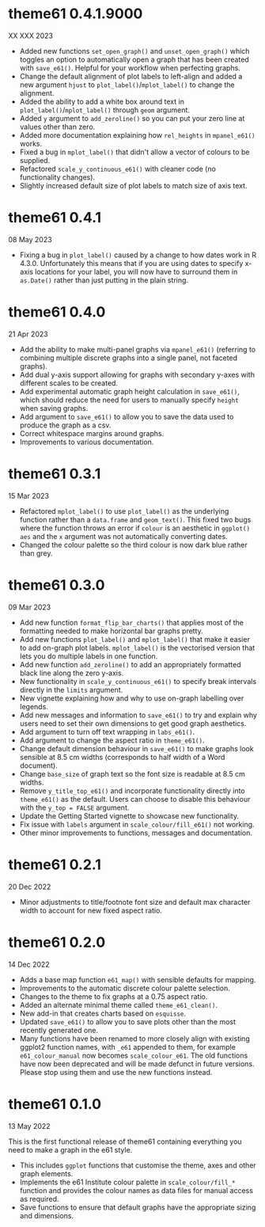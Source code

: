 # theme61 0.4.1.9000

XX XXX 2023

* Added new functions `set_open_graph()` and `unset_open_graph()` which toggles an option to automatically open a graph that has been created with `save_e61()`. Helpful for your workflow when perfecting graphs.
* Change the default alignment of plot labels to left-align and added a new argument `hjust` to `plot_label()`/`mplot_label()` to change the alignment.
* Added the ability to add a white box around text in `plot_label()`/`mplot_label()` through `geom` argument.
* Added `y` argument to `add_zeroline()` so you can put your zero line at values other than zero.
* Added more documentation explaining how `rel_heights` in `mpanel_e61()` works.
* Fixed a bug in `mplot_label()` that didn't allow a vector of colours to be supplied.
* Refactored `scale_y_continuous_e61()` with cleaner code (no functionality changes).
* Slightly increased default size of plot labels to match size of axis text.

# theme61 0.4.1

08 May 2023

* Fixing a bug in `plot_label()` caused by a change to how dates work in R 4.3.0. Unfortunately this means that if you are using dates to specify x-axis locations for your label, you will now have to surround them in `as.Date()` rather than just putting in the plain string.

# theme61 0.4.0

21 Apr 2023

* Add the ability to make multi-panel graphs via `mpanel_e61()` (referring to combining multiple discrete graphs into a single panel, not faceted graphs).
* Add dual y-axis support allowing for graphs with secondary y-axes with different scales to be created.
* Add experimental automatic graph height calculation in `save_e61()`, which should reduce the need for users to manually specify `height` when saving graphs.
* Add argument to `save_e61()` to allow you to save the data used to produce the graph as a csv.
* Correct whitespace margins around graphs.
* Improvements to various documentation.

# theme61 0.3.1

15 Mar 2023

* Refactored `mplot_label()` to use `plot_label()` as the underlying function rather than a `data.frame` and `geom_text()`. This fixed two bugs where the function throws an error if `colour` is an aesthetic in `ggplot()` `aes` and the `x` argument was not automatically converting dates.
* Changed the colour palette so the third colour is now dark blue rather than grey.

# theme61 0.3.0

09 Mar 2023

* Add new function `format_flip_bar_charts()` that applies most of the formatting needed to make horizontal bar graphs pretty.
* Add new functions `plot_label()` and `mplot_label()` that make it easier to add on-graph plot labels. `mplot_label()` is the vectorised version that lets you do multiple labels in one function.
* Add new function `add_zeroline()` to add an appropriately formatted black line along the zero y-axis.
* New functionality in `scale_y_continuous_e61()` to specify break intervals directly in the `limits` argument.
* New vignette explaining how and why to use on-graph labelling over legends.
* Add new messages and information to `save_e61()` to try and explain why users need to set their own dimensions to get good graph aesthetics.
* Add argument to turn off text wrapping in `labs_e61()`.
* Add argument to change the aspect ratio in `theme_e61()`.
* Change default dimension behaviour in `save_e61()` to make graphs look sensible at 8.5 cm widths (corresponds to half width of a Word document).
* Change `base_size` of graph text so the font size is readable at 8.5 cm widths.
* Remove `y_title_top_e61()` and incorporate functionality directly into `theme_e61()` as the default. Users can choose to disable this behaviour with the `y_top = FALSE` argument.
* Update the Getting Started vignette to showcase new functionality.
* Fix issue with `labels` argument in `scale_colour/fill_e61()` not working.
* Other minor improvements to functions, messages and documentation.

# theme61 0.2.1

20 Dec 2022

* Minor adjustments to title/footnote font size and default max character width to account for new fixed aspect ratio.

# theme61 0.2.0

14 Dec 2022

* Adds a base map function `e61_map()` with sensible defaults for mapping.
* Improvements to the automatic discrete colour palette selection.
* Changes to the theme to fix graphs at a 0.75 aspect ratio.
* Added an alternate minimal theme called `theme_e61_clean()`.
* New add-in that creates charts based on `esquisse`.
* Updated `save_e61()` to allow you to save plots other than the most recently generated one.
* Many functions have been renamed to more closely align with existing ggplot2 function names, with `_e61` appended to them, for example `e61_colour_manual` now becomes `scale_colour_e61`. The old functions have now been deprecated and will be made defunct in future versions. Please stop using them and use the new functions instead.

# theme61 0.1.0

13 May 2022

This is the first functional release of theme61 containing everything you need to make a graph in the e61 style.

* This includes `ggplot` functions that customise the theme, axes and other graph elements.
* Implements the e61 Institute colour palette in `scale_colour/fill_*` function and provides the colour names as data files for manual access as required.
* Save functions to ensure that default graphs have the appropriate sizing and dimensions.
